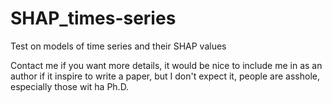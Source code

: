 # SHAP_times-series
Test on models of time series and their SHAP values

Contact me if you want more details, it would be nice to include me in as an author if it inspire to write a paper, but I don't expect it, people are asshole, especially those wit ha Ph.D.   
